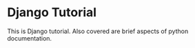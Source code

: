 # Django Tutorial

This is Django tutorial. Also covered are brief aspects of python documentation.
